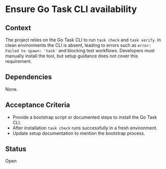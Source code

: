# Ensure Go Task CLI availability

## Context
The project relies on the Go Task CLI to run `task check` and `task verify`. In
clean environments the CLI is absent, leading to errors such as `error: Failed
to spawn: 'task'` and blocking test workflows. Developers must manually install
the tool, but setup guidance does not cover this requirement.

## Dependencies
None.

## Acceptance Criteria
- Provide a bootstrap script or documented steps to install the Go Task CLI.
- After installation `task check` runs successfully in a fresh environment.
- Update setup documentation to mention the bootstrap process.

## Status
Open
